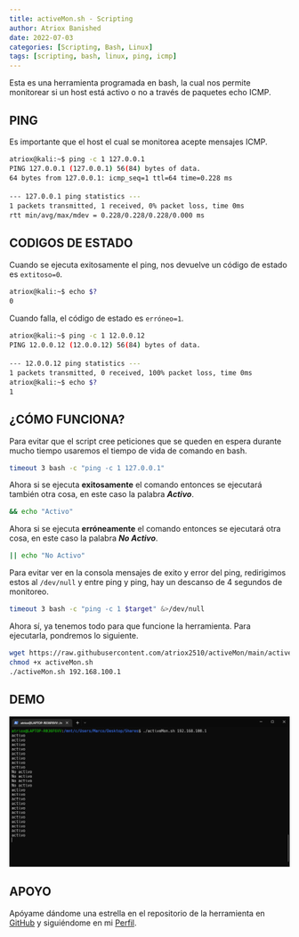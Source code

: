 ```yaml
---
title: activeMon.sh - Scripting
author: Atriox Banished
date: 2022-07-03
categories: [Scripting, Bash, Linux]
tags: [scripting, bash, linux, ping, icmp]
---
```


Esta es una herramienta programada en bash, la cual nos permite monitorear si un host está activo o no a través de paquetes echo ICMP.

## PING
Es importante que el host el cual se monitorea acepte mensajes ICMP.
~~~bash
atriox@kali:~$ ping -c 1 127.0.0.1
PING 127.0.0.1 (127.0.0.1) 56(84) bytes of data.
64 bytes from 127.0.0.1: icmp_seq=1 ttl=64 time=0.228 ms

--- 127.0.0.1 ping statistics ---
1 packets transmitted, 1 received, 0% packet loss, time 0ms
rtt min/avg/max/mdev = 0.228/0.228/0.228/0.000 ms
~~~

## CODIGOS DE ESTADO
Cuando se ejecuta exitosamente el ping, nos devuelve un código de estado es `extitoso=0`.
~~~bash
atriox@kali:~$ echo $?
0
~~~

Cuando falla, el código de estado es `erróneo=1`.
~~~bash
atriox@kali:~$ ping -c 1 12.0.0.12
PING 12.0.0.12 (12.0.0.12) 56(84) bytes of data.

--- 12.0.0.12 ping statistics ---
1 packets transmitted, 0 received, 100% packet loss, time 0ms
atriox@kali:~$ echo $?
1
~~~

## ¿CÓMO FUNCIONA?
Para evitar que el script cree peticiones que se queden en espera durante mucho tiempo usaremos el tiempo de vida de comando en bash.
~~~bash
timeout 3 bash -c "ping -c 1 127.0.0.1"
~~~

Ahora si se ejecuta **exitosamente** el comando entonces se ejecutará también otra cosa, en este caso la palabra **_Activo_**.
~~~bash
&& echo "Activo"
~~~

Ahora si se ejecuta **erróneamente** el comando entonces se ejecutará otra cosa, en este caso la palabra **_No Activo_**.
~~~bash
|| echo "No Activo"
~~~

Para evitar ver en la consola mensajes de exito y error del ping, redirigimos estos al `/dev/null` y entre ping y ping, hay un descanso de 4 segundos de monitoreo.
~~~bash
timeout 3 bash -c "ping -c 1 $target" &>/dev/null
~~~

Ahora sí, ya tenemos todo para que funcione la herramienta. Para ejecutarla, pondremos lo siguiente.
~~~bash
wget https://raw.githubusercontent.com/atriox2510/activeMon/main/activeMon.sh
chmod +x activeMon.sh
./activeMon.sh 192.168.100.1
~~~

## DEMO
![](/assets/img/activeMon/demo.png)

## APOYO
Apóyame dándome una estrella en el repositorio de la herramienta en [GitHub](https://github.com/atriox2510/activeMon) y siguiéndome en mi [Perfil](https://github.com/atriox2510).
